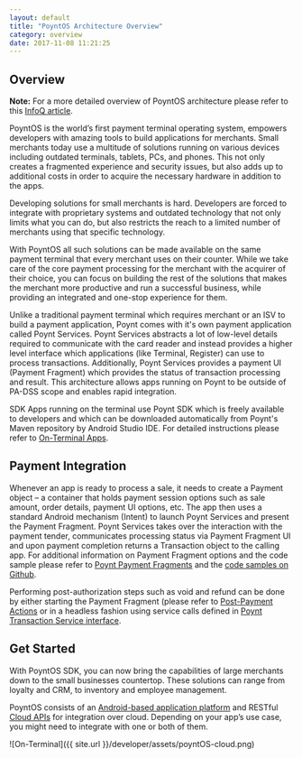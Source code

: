 ```yaml
---
layout: default
title: "PoyntOS Architecture Overview"
category: overview
date: 2017-11-08 11:21:25
---
```


## Overview

<p>
<div class="note"><span style="font-weight: bold">Note:</span> For a more detailed overview of PoyntOS architecture please refer to this <a href="http://bit.ly/2mC53vg" target="_blank">InfoQ article</a>.</div>
<!-- bit.ly link redirects to https://www.infoq.com/articles/poynt-payment-terminal-integration -->
</p>
PoyntOS is the world’s first payment terminal operating system, empowers developers with amazing tools to build applications for merchants. Small merchants today use a multitude of solutions running on various devices including outdated terminals, tablets, PCs, and phones. This not only creates a fragmented experience and security issues, but also adds up to additional costs in order to acquire the necessary hardware in addition to the apps.

Developing solutions for small merchants is hard. Developers are forced to integrate with proprietary systems and outdated technology that not only limits what you can do, but also restricts the reach to a limited number of merchants using that specific technology.

With PoyntOS all such solutions can be made available on the same payment terminal that every merchant uses on their counter. While we take care of the core payment processing for the merchant with the acquirer of their choice, you can focus on building the rest of the solutions that makes the merchant more productive and run a successful business, while providing an integrated and one-stop experience for them.

Unlike a traditional payment terminal which requires merchant or an ISV to build a payment application, Poynt comes with it's own payment application called Poynt Services. Poynt Services abstracts a lot of low-level details required to communicate with the card reader and instead provides a higher level interface which applications (like Terminal, Register) can use to process transactions. Additionally, Poynt Services provides a payment UI (Payment Fragment) which provides the status of transaction processing and result. This architecture allows apps running on Poynt to be outside of PA-DSS scope and enables rapid integration.

SDK
Apps running on the terminal use Poynt SDK which is freely available to developers and which can be downloaded automatically from Poynt's Maven repository by Android Studio IDE. For detailed instructions please refer to [On-Terminal Apps](https://poynt.github.io/developer/onterminal/onterminal-apps.html).

## Payment Integration

Whenever an app is ready to process a sale, it needs to create a Payment object – a container that holds payment session options such as sale amount, order details, payment UI options, etc. The app then uses a standard Android mechanism (Intent) to launch Poynt Services and present the Payment Fragment. Poynt Services takes over the interaction with the payment tender, communicates processing status via Payment Fragment UI and upon payment completion returns a Transaction object to the calling app. For additional information on Payment Fragment options and the code sample please refer to [Poynt Payment Fragments](poynt-payment-fragments.html) and the [code samples on Github](https://github.com/poynt/PoyntSamples).

Performing post-authorization steps such as void and refund can be done by either starting the Payment Fragment (please refer to [Post-Payment Actions](poynt-payment-fragments.html#post-payment-actions) or in a headless fashion using service calls defined in [Poynt Transaction Service interface](https://poynt.github.io/developer/javadoc/co/poynt/os/services/v1/IPoyntTransactionService.html).


## Get Started

With PoyntOS SDK, you can now bring the capabilities of large merchants down to the small businesses countertop. These solutions can range from loyalty and CRM, to inventory and employee management.

PoyntOS consists of an [Android-based application platform](onterminal/onterminal-apps.html) and RESTful [Cloud APIs](cloud/oncloud-apps.html) for integration over cloud. Depending on your app’s use case, you might need to integrate with one or both of them.

![On-Terminal]({{ site.url }}/developer/assets/poyntOS-cloud.png)

<!-- feedback widget -->
<SCRIPT type="text/javascript">window.doorbellOptions = { appKey: 'eDRWq9iHMZLMyue0tGGchA7bvMGCFBeaHm8XBDUSkdBFcv0cYCi9eDTRBEIekznx' };(function(w, d, t) { var hasLoaded = false; function l() { if (hasLoaded) { return; } hasLoaded = true; window.doorbellOptions.windowLoaded = true; var g = d.createElement(t);g.id = 'doorbellScript';g.type = 'text/javascript';g.async = true;g.src = 'https://embed.doorbell.io/button/6657?t='+(new Date().getTime());(d.getElementsByTagName('head')[0]||d.getElementsByTagName('body')[0]).appendChild(g); } if (w.attachEvent) { w.attachEvent('onload', l); } else if (w.addEventListener) { w.addEventListener('load', l, false); } else { l(); } if (d.readyState == 'complete') { l(); } }(window, document, 'SCRIPT')); </SCRIPT>
